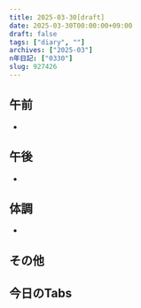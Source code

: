 ```yaml
---
title: 2025-03-30[draft]
date: 2025-03-30T00:00:00+09:00
draft: false
tags: ["diary", ""]
archives: ["2025-03"]
n年日記: ["0330"]
slug: 927426
---
```

## 午前
- 
## 午後
- 
## 体調
- 
## その他
## 今日のTabs